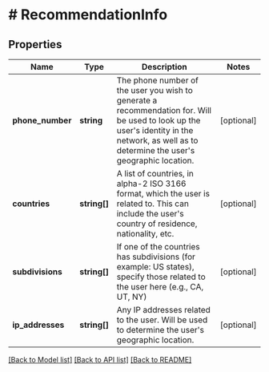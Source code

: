 # # RecommendationInfo

## Properties

Name | Type | Description | Notes
------------ | ------------- | ------------- | -------------
**phone_number** | **string** | The phone number of the user you wish to generate a recommendation for.              Will be used to look up the user&#39;s identity in the network, as well as to determine the user&#39;s geographic location. | [optional]
**countries** | **string[]** | A list of countries, in alpha-2 ISO 3166 format, which the user is related to.              This can include the user&#39;s country of residence, nationality, etc. | [optional]
**subdivisions** | **string[]** | If one of the countries has subdivisions (for example: US states), specify those related to the user here (e.g., CA, UT, NY) | [optional]
**ip_addresses** | **string[]** | Any IP addresses related to the user.              Will be used to determine the user&#39;s geographic location. | [optional]

[[Back to Model list]](../../README.md#models) [[Back to API list]](../../README.md#endpoints) [[Back to README]](../../README.md)
